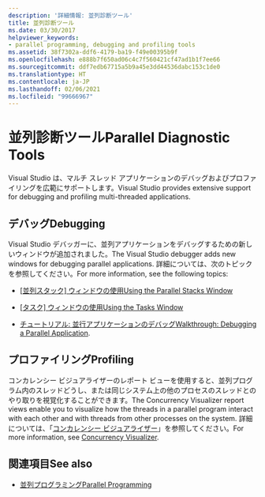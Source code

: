 ```yaml
---
description: '詳細情報: 並列診断ツール'
title: 並列診断ツール
ms.date: 03/30/2017
helpviewer_keywords:
- parallel programming, debugging and profiling tools
ms.assetid: 38f7302a-ddf6-4179-ba19-f49e00395b9f
ms.openlocfilehash: e888b7f650ad06c4c7f560421cf47ad1b1f7ee66
ms.sourcegitcommit: ddf7edb67715a5b9a45e3dd44536dabc153c1de0
ms.translationtype: HT
ms.contentlocale: ja-JP
ms.lasthandoff: 02/06/2021
ms.locfileid: "99666967"
---
```

# <a name="parallel-diagnostic-tools"></a><span data-ttu-id="53fed-103">並列診断ツール</span><span class="sxs-lookup"><span data-stu-id="53fed-103">Parallel Diagnostic Tools</span></span>

<span data-ttu-id="53fed-104">Visual Studio は、マルチ スレッド アプリケーションのデバッグおよびプロファイリングを広範にサポートします。</span><span class="sxs-lookup"><span data-stu-id="53fed-104">Visual Studio provides extensive support for debugging and profiling multi-threaded applications.</span></span>  
  
## <a name="debugging"></a><span data-ttu-id="53fed-105">デバッグ</span><span class="sxs-lookup"><span data-stu-id="53fed-105">Debugging</span></span>  

 <span data-ttu-id="53fed-106">Visual Studio デバッガーに、並列アプリケーションをデバッグするための新しいウィンドウが追加されました。</span><span class="sxs-lookup"><span data-stu-id="53fed-106">The Visual Studio debugger adds new windows for debugging parallel applications.</span></span> <span data-ttu-id="53fed-107">詳細については、次のトピックを参照してください。</span><span class="sxs-lookup"><span data-stu-id="53fed-107">For more information, see the following topics:</span></span>  
  
- <span data-ttu-id="53fed-108">[[並列スタック] ウィンドウの使用](/visualstudio/debugger/using-the-parallel-stacks-window)</span><span class="sxs-lookup"><span data-stu-id="53fed-108">[Using the Parallel Stacks Window](/visualstudio/debugger/using-the-parallel-stacks-window)</span></span>  
  
- <span data-ttu-id="53fed-109">[[タスク] ウィンドウの使用](/visualstudio/debugger/using-the-tasks-window)</span><span class="sxs-lookup"><span data-stu-id="53fed-109">[Using the Tasks Window](/visualstudio/debugger/using-the-tasks-window)</span></span>  
  
- <span data-ttu-id="53fed-110">[チュートリアル: 並行アプリケーションのデバッグ](/visualstudio/debugger/walkthrough-debugging-a-parallel-application)</span><span class="sxs-lookup"><span data-stu-id="53fed-110">[Walkthrough: Debugging a Parallel Application](/visualstudio/debugger/walkthrough-debugging-a-parallel-application).</span></span>  
  
## <a name="profiling"></a><span data-ttu-id="53fed-111">プロファイリング</span><span class="sxs-lookup"><span data-stu-id="53fed-111">Profiling</span></span>  

 <span data-ttu-id="53fed-112">コンカレンシー ビジュアライザーのレポート ビューを使用すると、並列プログラム内のスレッドどうし、または同じシステム上の他のプロセスのスレッドとのやり取りを視覚化することができます。</span><span class="sxs-lookup"><span data-stu-id="53fed-112">The Concurrency Visualizer report views enable you to visualize how the threads in a parallel program interact with each other and with threads from other processes on the system.</span></span> <span data-ttu-id="53fed-113">詳細については、「[コンカレンシー ビジュアライザー](/visualstudio/profiling/concurrency-visualizer)」を参照してください。</span><span class="sxs-lookup"><span data-stu-id="53fed-113">For more information, see [Concurrency Visualizer](/visualstudio/profiling/concurrency-visualizer).</span></span>  
  
## <a name="see-also"></a><span data-ttu-id="53fed-114">関連項目</span><span class="sxs-lookup"><span data-stu-id="53fed-114">See also</span></span>

- [<span data-ttu-id="53fed-115">並列プログラミング</span><span class="sxs-lookup"><span data-stu-id="53fed-115">Parallel Programming</span></span>](index.md)
